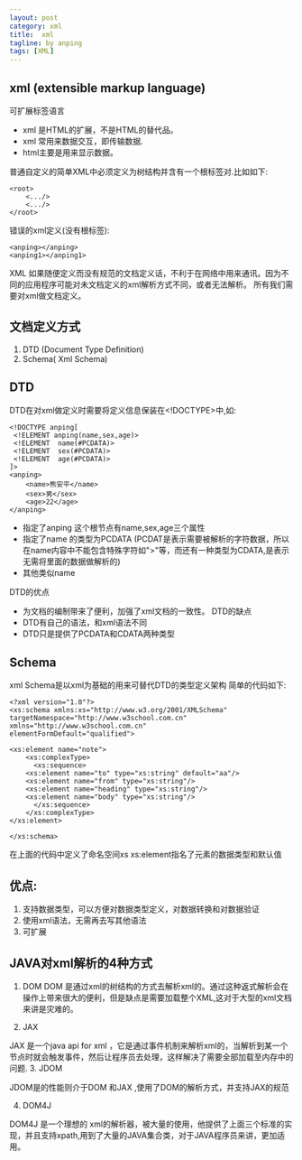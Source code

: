```yaml
---
layout: post
category: xml
title:  xml 
tagline: by anping
tags: [XML]
---
```



xml (extensible markup language) 
--------------------------------
可扩展标签语言
*	xml 是HTML的扩展，不是HTML的替代品。
*	xml 常用来数据交互，即传输数据.
*	html主要是用来显示数据。

普通自定义的简单XML中必须定义为树结构并含有一个根标签对.比如如下:
	

	<root>
		<.../>
		<.../>
	</root>



错误的xml定义(没有根标签):
	

	<anping></anping>
	<anping1></anping1>



XML 如果随便定义而没有规范的文档定义话，不利于在网络中用来通讯。因为不同的应用程序可能对未文档定义的xml解析方式不同，或者无法解析。
所有我们需要对xml做文档定义。

文档定义方式
------------

1.	DTD (Document Type Definition)
2.	Schema( Xml Schema)


DTD
---
DTD在对xml做定义时需要将定义信息保装在<!DOCTYPE>中,如:

	
	<!DOCTYPE anping[
	 <!ELEMENT anping(name,sex,age)>
	 <!ELEMENT  name(#PCDATA)>
	 <!ELEMENT  sex(#PCDATA)>
	 <!ELEMENT  age(#PCDATA)>
	]>
	<anping>
		<name>熊安平</name>
		<sex>男</sex>
		<age>22</age>
	</anping>


*	<!ELEMENT anping(name,sex,age)>指定了anping 这个根节点有name,sex,age三个属性
*	<!ELEMENT name(#PCDATA)> 指定了name 的类型为PCDATA  (PCDAT是表示需要被解析的字符数据，所以在name内容中不能包含特殊字符如">"等，而还有一种类型为CDATA,是表示无需将里面的数据做解析的)
*	其他类似name



DTD的优点
*	为文档的编制带来了便利，加强了xml文档的一致性。
DTD的缺点
*	DTD有自己的语法，和xml语法不同
* 	DTD只是提供了PCDATA和CDATA两种类型	



Schema
------
xml  Schema是以xml为基础的用来可替代DTD的类型定义架构
简单的代码如下:


	<?xml version="1.0"?>
	<xs:schema xmlns:xs="http://www.w3.org/2001/XMLSchema"
	targetNamespace="http://www.w3school.com.cn"
	xmlns="http://www.w3school.com.cn"
	elementFormDefault="qualified">

	<xs:element name="note">
		<xs:complexType>
		  <xs:sequence>
		<xs:element name="to" type="xs:string" default="aa"/>
		<xs:element name="from" type="xs:string"/>
		<xs:element name="heading" type="xs:string"/>
		<xs:element name="body" type="xs:string"/>
		  </xs:sequence>
		</xs:complexType>
	</xs:element>

	</xs:schema>


在上面的代码中定义了命名空间xs
xs:element指名了元素的数据类型和默认值


优点:
-----
1.	支持数据类型，可以方便对数据类型定义，对数据转换和对数据验证
2.	使用xml语法，无需再去写其他语法
3.	可扩展




JAVA对xml解析的4种方式
----------------------

1.	DOM
DOM 是通过xml的树结构的方式去解析xml的。通过这种返式解析会在操作上带来很大的便利，但是缺点是需要加载整个XML,这对于大型的xml文档来讲是灾难的。	

2.	JAX

JAX 是一个java api for xml ，它是通过事件机制来解析xml的，当解析到某一个节点时就会触发事件，然后让程序员去处理，这样解决了需要全部加载至内存中的问题.
3.	JDOM

JDOM是的性能则介于DOM 和JAX ,使用了DOM的解析方式，并支持JAX的规范

4.	DOM4J

DOM4J 是一个理想的 xml的解析器，被大量的使用，他提供了上面三个标准的实现，并且支持xpath,用到了大量的JAVA集合类，对于JAVA程序员来讲，更加适用。




